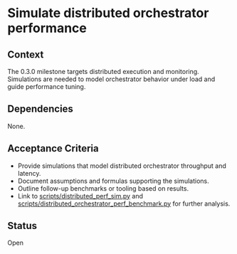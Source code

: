 # Simulate distributed orchestrator performance

## Context
The 0.3.0 milestone targets distributed execution and monitoring. Simulations
are needed to model orchestrator behavior under load and guide performance
tuning.

## Dependencies
None.

## Acceptance Criteria
- Provide simulations that model distributed orchestrator throughput and
  latency.
- Document assumptions and formulas supporting the simulations.
- Outline follow-up benchmarks or tooling based on results.
- Link to [scripts/distributed_perf_sim.py](../scripts/distributed_perf_sim.py)
  and
  [scripts/distributed_orchestrator_perf_benchmark.py](../scripts/distributed_orchestrator_perf_benchmark.py)
  for further analysis.

## Status
Open
